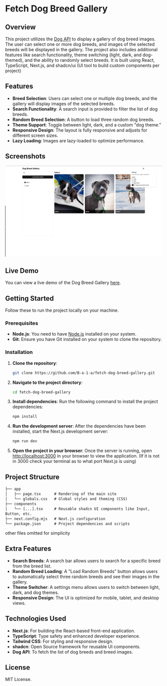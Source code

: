 # Fetch Dog Breed Gallery

## Overview
This project utilizes the [Dog API](https://dog.ceo/dog-api/documentation/) to display a gallery of dog breed images. The user can select one or more dog breeds, and images of the selected breeds will be displayed in the gallery. The project also includes additional features like search functionality, theme switching (light, dark, and dog-themed), and the ability to randomly select breeds. It is built using React, TypeScript, Next.js, and shadcn/ui (UI tool to build custom components per project)

## Features
- **Breed Selection**: Users can select one or multiple dog breeds, and the gallery will display images of the selected breeds.
- **Search Functionality**: A search input is provided to filter the list of dog breeds.
- **Random Breed Selection**: A button to load three random dog breeds.
- **Theme Support**: Toggle between light, dark, and a custom "dog theme."
- **Responsive Design**: The layout is fully responsive and adjusts for different screen sizes.
- **Lazy Loading**: Images are lazy-loaded to optimize performance.

## Screenshots
![screenshot of the demo](doggallery.png)

## Live Demo
You can view a live demo of the Dog Breed Gallery [here](https://balashukla.com/blog/fetch-frontend-demo).

## Getting Started
Follow these to run the project locally on your machine.

### Prerequisites
- **Node.js**: You need to have [Node.js](https://nodejs.org/) installed on your system.
- **Git**: Ensure you have Git installed on your system to clone the repository.

### Installation

1. **Clone the repository**:
   ```bash
   git clone https://github.com/B-a-1-a/fetch-dog-breed-gallery.git
   ```

2. **Navigate to the project directory**:
   ```bash
   cd fetch-dog-breed-gallery
   ```

3. **Install dependencies**:
   Run the following command to install the project dependencies:
   ```bash
   npm install
   ```

4. **Run the development server**:
   After the dependencies have been installed, start the Next.js development server:
   ```bash
   npm run dev
   ```

5. **Open the project in your browser**:
   Once the server is running, open [http://localhost:3000](http://localhost:3000) in your browser to view the application. (If it is not in 3000 check your terminal as to what port Next.js is using)

## Project Structure
```
├── app
│   ├── page.tsx      # Rendering of the main site
│   └── globals.css   # Global styles and theming (CSS)
├── components
│   └── [...].tsx     # Reusable shadcn UI components like Input, Button, etc.
├── next.config.mjs   # Next.js configuration
└── package.json      # Project dependencies and scripts
```
other files omitted for simplicity

## Extra Features
- **Search Breeds**: A search bar allows users to search for a specific breed from the breed list.
- **Random Breed Loading**: A "Load Random Breeds" button allows users to automatically select three random breeds and see their images in the gallery.
- **Theme Switcher**: A settings menu allows users to switch between light, dark, and dog themes.
- **Responsive Design**: The UI is optimized for mobile, tablet, and desktop views.

## Technologies Used
- **Next.js**: For building the React-based front-end application.
- **TypeScript**: Type safety and enhanced developer experience.
- **Tailwind CSS**: For styling and responsive design.
- **shadcn**: Open Source framework for reusable UI components.
- **Dog API**: To fetch the list of dog breeds and breed images.

## License
MIT License.